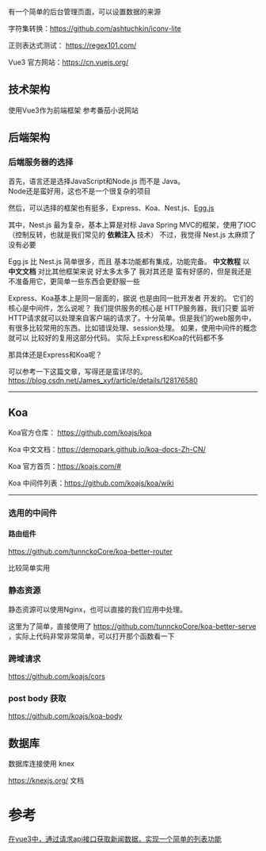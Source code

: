 有一个简单的后台管理页面，可以设置数据的来源

字符集转换：https://github.com/ashtuchkin/iconv-lite

正则表达式测试： https://regex101.com/

Vue3 官方网站：https://cn.vuejs.org/

## 技术架构

使用Vue3作为前端框架
参考番茄小说网站

## 后端架构

### 后端服务器的选择

首先，语言还是选择JavaScript和Node.js 而不是 Java。
</br>Node还是蛮好用，这也不是一个很复杂的项目

然后，可以选择的框架也有挺多，Express、Koa、Nest.js、[Egg.js](https://github.com/eggjs/egg/)

其中，Nest.js 最为复杂，基本上算是对标 Java Spring MVC的框架，使用了IOC（控制反转，也就是我们常见的 **依赖注入** 技术）
不过，我觉得 Nest.js 太麻烦了没有必要

Egg.js 比 Nest.js 简单很多，而且 基本功能都有集成，功能完备。
**中文教程** 以 **中文文档** 对比其他框架来说 好太多太多了
我对其还是 蛮有好感的，但是我还是不准备用它，更简单一些东西会更舒服一些

Express、Koa基本上是同一层面的，据说 也是由同一批开发者 开发的。
它们的核心是中间件，怎么说呢？
我们提供服务的核心是 HTTP服务器，我们只要 监听HTTP请求就可以处理来自客户端的请求了。十分简单。但是我们的web服务中，有很多比较常用的东西。比如错误处理、session处理。
如果，使用中间件的概念就可以 比较好的复用这部分代码。
实际上Express和Koa的代码都不多

那具体还是Express和Koa呢？

可以参考一下这篇文章，写得还是蛮详尽的。https://blog.csdn.net/James_xyf/article/details/128176580

---

## Koa

Koa官方仓库： https://github.com/koajs/koa

Koa 中文文档：https://demopark.github.io/koa-docs-Zh-CN/

Koa 官方首页：https://koajs.com/#

Koa 中间件列表：https://github.com/koajs/koa/wiki

---

### 选用的中间件

#### 路由组件

 https://github.com/tunnckoCore/koa-better-router

比较简单实用

### 静态资源

静态资源可以使用Nginx，也可以直接的我们应用中处理。

这里为了简单，直接使用了 https://github.com/tunnckoCore/koa-better-serve ，实际上代码非常非常简单，可以打开那个函数看一下

### 跨域请求

https://github.com/koajs/cors

### post body 获取
https://github.com/koajs/koa-body


## 数据库

数据库连接使用 knex

https://knexjs.org/ 文档

# 参考

[在vue3中，通过请求api接口获取新闻数据，实现一个简单的列表功能](https://blog.csdn.net/leewen5/article/details/116147272)

